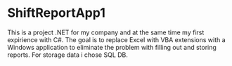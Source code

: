 # ShiftReportApp1
This is a project .NET for my company and at the same time my first expirience with C#.
The goal is to replace Excel with VBA extensions with a Windows application to eliminate the problem with filling out and storing reports.
For storage data i chose SQL DB.
